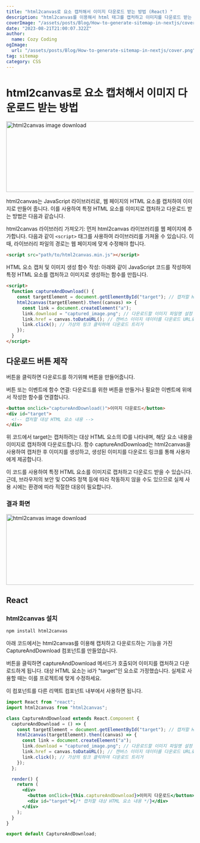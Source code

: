 ```yaml
---
title: "html2canvas로 요소 캡처해서 이미지 다운로드 받는 방법 (React) "
description: "html2canvas를 이용해서 html 태그를 캡처하고 이미지를 다운로드 받는 방법에 대해서 공유합니다. "
coverImage: "/assets/posts/Blog/How-to-generate-sitemap-in-nextjs/cover.png"
date: "2023-08-21T21:00:07.322Z"
author:
  name: Cozy Coding
ogImage:
  url: "/assets/posts/Blog/How-to-generate-sitemap-in-nextjs/cover.png"
tag: sitemap
category: CSS
---
```


# html2canvas로 요소 캡처해서 이미지 다운로드 받는 방법

<Image width="846" height="190"  alt="html2canvas image download" src="/assets/posts/CSS/How-to-capture-an-element-with-html2canvas-and-download-an-image/2.gif" />

<GoogleAd/>

html2canvas는 JavaScript 라이브러리로, 웹 페이지의 HTML 요소를 캡처하여 이미지로 만들어 줍니다. 이를 사용하여 특정 HTML 요소를 이미지로 캡처하고 다운로드 받는 방법은 다음과 같습니다.

html2canvas 라이브러리 가져오기: 먼저 html2canvas 라이브러리를 웹 페이지에 추가합니다. 다음과 같이 `<script>` 태그를 사용하여 라이브러리를 가져올 수 있습니다. 이때, 라이브러리 파일의 경로는 웹 페이지에 맞게 수정해야 합니다.

```html
<script src="path/to/html2canvas.min.js"></script>
```

HTML 요소 캡처 및 이미지 생성 함수 작성: 아래와 같이 JavaScript 코드를 작성하여 특정 HTML 요소를 캡처하고 이미지로 생성하는 함수를 만듭니다.

```html
<script>
  function captureAndDownload() {
    const targetElement = document.getElementById("target"); // 캡처할 HTML 요소 선택
    html2canvas(targetElement).then((canvas) => {
      const link = document.createElement("a");
      link.download = "captured_image.png"; // 다운로드할 이미지 파일명 설정
      link.href = canvas.toDataURL(); // 캔버스 이미지 데이터를 다운로드 URL로 설정
      link.click(); // 가상의 링크 클릭하여 다운로드 트리거
    });
  }
</script>
```

<GoogleAd/>

## 다운로드 버튼 제작

버튼을 클릭하면 다운로드를 하기위해 버튼을 만들어줍니다.

버튼 또는 이벤트에 함수 연결: 다운로드를 위한 버튼을 만들거나 필요한 이벤트에 위에서 작성한 함수를 연결합니다.

```html
<button onclick="captureAndDownload()">이미지 다운로드</button>
<div id="target">
  <!-- 캡처할 대상 HTML 요소 내용 -->
</div>
```

위 코드에서 target는 캡처하려는 대상 HTML 요소의 ID를 나타내며, 해당 요소 내용을 이미지로 캡처하여 다운로드합니다. 함수 captureAndDownload는 html2canvas을 사용하여 캡처한 후 이미지를 생성하고, 생성된 이미지를 다운로드 링크를 통해 사용자에게 제공합니다.

이 코드를 사용하여 특정 HTML 요소를 이미지로 캡처하고 다운로드 받을 수 있습니다. 근데, 브라우저의 보안 및 CORS 정책 등에 따라 작동하지 않을 수도 있으므로 실제 사용 시에는 환경에 따라 적절한 대응이 필요합니다.

### 결과 화면

<Image width="846" height="190"  alt="html2canvas image download" src="/assets/posts/CSS/How-to-capture-an-element-with-html2canvas-and-download-an-image/1.png" />

## React

### html2canvas 설치

```bash
npm install html2canvas
```

아래 코드에서는 html2canvas를 이용해 캡처하고 다운로드하는 기능을 가진 CaptureAndDownload 컴포넌트를 만들었습니다.

버튼을 클릭하면 captureAndDownload 메서드가 호출되어 이미지를 캡처하고 다운로드하게 됩니다. 대상 HTML 요소는 id가 "target"인 요소로 가정했습니다. 실제로 사용할 때는 이를 프로젝트에 맞게 수정하세요.

이 컴포넌트를 다른 리액트 컴포넌트 내부에서 사용하면 됩니다.

```jsx
import React from "react";
import html2canvas from "html2canvas";

class CaptureAndDownload extends React.Component {
  captureAndDownload = () => {
    const targetElement = document.getElementById("target"); // 캡처할 HTML 요소 선택
    html2canvas(targetElement).then((canvas) => {
      const link = document.createElement("a");
      link.download = "captured_image.png"; // 다운로드할 이미지 파일명 설정
      link.href = canvas.toDataURL(); // 캔버스 이미지 데이터를 다운로드 URL로 설정
      link.click(); // 가상의 링크 클릭하여 다운로드 트리거
    });
  };

  render() {
    return (
      <div>
        <button onClick={this.captureAndDownload}>이미지 다운로드</button>
        <div id="target">{/* 캡처할 대상 HTML 요소 내용 */}</div>
      </div>
    );
  }
}

export default CaptureAndDownload;
```
